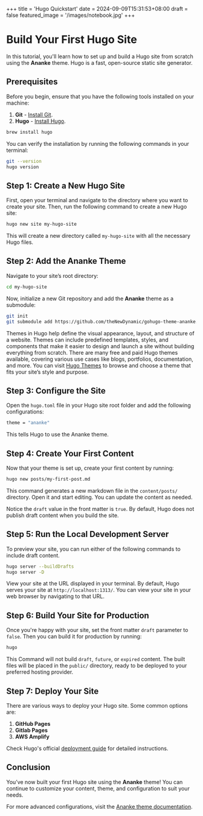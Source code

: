 +++
title = 'Hugo Quickstart'
date = 2024-09-09T15:31:53+08:00
draft = false
featured_image = '/images/notebook.jpg'
+++

# Build Your First Hugo Site

In this tutorial, you'll learn how to set up and build a Hugo site from scratch using the **Ananke** theme. Hugo is a fast, open-source static site generator.

## Prerequisites

Before you begin, ensure that you have the following tools installed on your machine:

1. **Git** - [Install Git](https://git-scm.com/book/en/v2/Getting-Started-Installing-Git).
2. **Hugo** - [Install Hugo](https://gohugo.io/getting-started/installing/).

```bash
brew install hugo
```

You can verify the installation by running the following commands in your terminal:

```bash
git --version
hugo version
```

## Step 1: Create a New Hugo Site

First, open your terminal and navigate to the directory where you want to create your site. Then, run the following command to create a new Hugo site:

```bash
hugo new site my-hugo-site
```

This will create a new directory called `my-hugo-site` with all the necessary Hugo files.

## Step 2: Add the Ananke Theme

Navigate to your site’s root directory:

```bash
cd my-hugo-site
```

Now, initialize a new Git repository and add the **Ananke** theme as a submodule:

```bash
git init
git submodule add https://github.com/theNewDynamic/gohugo-theme-ananke.git themes/ananke
```

Themes in Hugo help define the visual appearance, layout, and structure of a website. Themes can include predefined templates, styles, and components that make it easier to design and launch a site without building everything from scratch. There are many free and paid Hugo themes available, covering various use cases like blogs, portfolios, documentation, and more. You can visit [Hugo Themes](https://themes.gohugo.io/) to browse and choose a theme that fits your site’s style and purpose.


## Step 3: Configure the Site

Open the `hugo.toml` file in your Hugo site root folder and add the following configurations:

```bash
theme = "ananke"
```

This tells Hugo to use the Ananke theme.

## Step 4: Create Your First Content

Now that your theme is set up, create your first content by running:

```bash
hugo new posts/my-first-post.md
```

This command generates a new markdown file in the `content/posts/` directory. Open it and start editing. You can update the content as needed.

Notice the `draft` value in the front matter is `true`. By default, Hugo does not publish draft content when you build the site.

## Step 5: Run the Local Development Server

To preview your site, you can run either of the following commands to include draft content.

```bash
hugo server --buildDrafts
hugo server -D
```

View your site at the URL displayed in your terminal. By default, Hugo serves your site at `http://localhost:1313/`. You can view your site in your web browser by navigating to that URL.

## Step 6: Build Your Site for Production

Once you're happy with your site, set the front matter `draft` parameter to `false`. Then you can build it for production by running:

```bash
hugo
```

This Command will not build `draft`, `future`, or `expired` content. The built files will be placed in the `public/` directory, ready to be deployed to your preferred hosting provider.

## Step 7: Deploy Your Site

There are various ways to deploy your Hugo site. Some common options are:

1. **GitHub Pages**
2. **Gitlab Pages**
3. **AWS Amplify**

Check Hugo's official [deployment guide](https://gohugo.io/hosting-and-deployment/) for detailed instructions.

## Conclusion

You’ve now built your first Hugo site using the **Ananke** theme! You can continue to customize your content, theme, and configuration to suit your needs.

For more advanced configurations, visit the [Ananke theme documentation](https://github.com/theNewDynamic/gohugo-theme-ananke).
